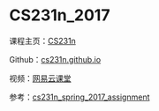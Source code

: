 # CS231n_2017


课程主页：[CS231n](http://cs231n.stanford.edu/2017/)

Github：[cs231n.github.io](https://github.com/cs231n/cs231n.github.io)

视频：[网易云课堂](https://study.163.com/course/courseMain.htm?courseId=1004697005&_trace_c_p_k2_=e8cca55924b046b0a6479f3323760b08)

参考：[cs231n_spring_2017_assignment](https://github.com/wjbKimberly/cs231n_spring_2017_assignment)
